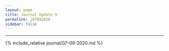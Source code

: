 ```yaml
---
layout: page
title: Journal Update 9
permalink: j07092020
sidebar: false
---
```


---

{% include_relative journal/07-09-2020.md %}
